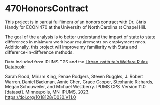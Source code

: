 # 470HonorsContract

This project is in partial fullfilment of an honors contract with Dr. Chris Handy for ECON 470 at the University of North Carolina at Chapel Hill.

The goal of the analysis is to better understand the impact of state to state differences in minimum work hour requirements on employment rates. Additionally, this project will improve my familiarity with Stata and difference-in-difference methods.

Data included from IPUMS CPS and the [Urban Institute's Welfare Rules Databook](https://wrd.urban.org/welfare-rules-databook):

Sarah Flood, Miriam King, Renae Rodgers, Steven Ruggles, J. Robert Warren, Daniel Backman, Annie Chen, Grace Cooper, Stephanie Richards, Megan Schouweiler, and Michael Westberry. IPUMS CPS: Version 11.0 [dataset]. Minneapolis, MN: IPUMS, 2023. https://doi.org/10.18128/D030.V11.0
